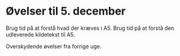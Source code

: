 # Øvelser til 5. december

Brug tid på at forstå hvad der kræves i A5.
Brug tid på at forstå den udleverede kildetekst til A5.

Overskydende øvelser fra forrige uge.

